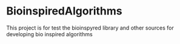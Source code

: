 # BioinspiredAlgorithms
This project is for test the bioinspyred library and other sources for developing bio inspired algorithms
